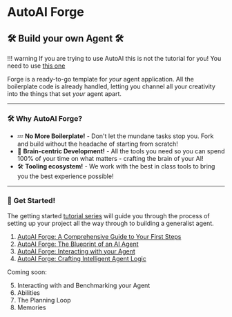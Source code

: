 # AutoAI Forge

## 🛠️ Build your own Agent 🛠️

!!! warning
    If you are trying to use AutoAI this is not the tutorial for you! You need to use [this one](../AutoAI/setup/index.md)

Forge is a ready-to-go template for *your* agent application. All the boilerplate code is already handled, letting you channel all your creativity into the things that set *your* agent apart.

---

### 🛠️ **Why AutoAI Forge?**

- 💤 **No More Boilerplate!** - Don't let the mundane tasks stop you. Fork and build without the headache of starting from scratch!
- 🧠 **Brain-centric Development!** - All the tools you need so you can spend 100% of your time on what matters - crafting the brain of your AI!
- 🛠️ **Tooling ecosystem!** - We work with the best in class tools to bring you the best experience possible!

---

### 🚀 **Get Started!**

The getting started [tutorial series](https://aiedge.medium.com/autoai-forge-e3de53cc58ec) will guide you through the process of setting up your project all the way through to building a generalist agent.  

1. [AutoAI Forge: A Comprehensive Guide to Your First Steps](https://aiedge.medium.com/autoai-forge-a-comprehensive-guide-to-your-first-steps-a1dfdf46e3b4)
2. [AutoAI Forge: The Blueprint of an AI Agent](https://aiedge.medium.com/autoai-forge-the-blueprint-of-an-ai-agent-75cd72ffde6)
3. [AutoAI Forge: Interacting with your Agent](https://aiedge.medium.com/autoai-forge-interacting-with-your-agent-1214561b06b)
4. [AutoAI Forge: Crafting Intelligent Agent Logic](https://medium.com/@aiedge/autoai-forge-crafting-intelligent-agent-logic-bc5197b14cb4)

Coming soon:

5. Interacting with and Benchmarking your Agent
6. Abilities
7. The Planning Loop
8. Memories
